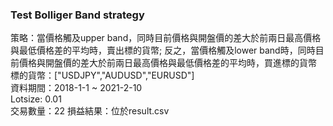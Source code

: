 ### Test Bolliger Band strategy 

策略：當價格觸及upper band，同時目前價格與開盤價的差大於前兩日最高價格與最低價格差的平均時，賣出標的貨幣; 反之，當價格觸及lower band時，同時目前價格與開盤價的差大於前兩日最高價格與最低價格差的平均時，買進標的貨幣  
標的貨幣：["USDJPY","AUDUSD","EURUSD"]  
資料期間：2018-1-1 ~ 2021-2-10  
Lotsize: 0.01  
交易數量：22
損益結果：位於result.csv 
